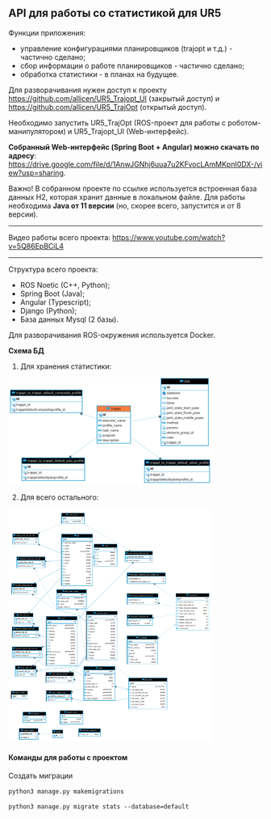 ## API для работы со статистикой для UR5

Функции приложения:
- управление конфигурациями планировщиков (trajopt и т.д.) - частично сделано;
- сбор информации о работе планировщиков - частично сделано;
- обработка статистики - в планах на будущее.

Для разворачивания нужен доступ к проекту https://github.com/allicen/UR5_Trajopt_UI (закрытый доступ) 
и https://github.com/allicen/UR5_TrajOpt (открытый доступ).

Необходимо запустить UR5_TrajOpt (ROS-проект для работы с роботом-манипулятором) и UR5_Trajopt_UI (Web-интерфейс).

**Собранный Web-интерфейс (Spring Boot + Angular) можно скачать по адресу**:
https://drive.google.com/file/d/1AnwJGNhj6uua7u2KFvocLAmMKpnI0DX-/view?usp=sharing.

Важно! В собранном проекте по ссылке используется встроенная база данных H2, которая хранит данные в локальном файле.
Для работы необходима **Java от 11 версии** (но, скорее всего, запустится и от 8 версии).

--------------

Видео работы всего проекта: https://www.youtube.com/watch?v=5Q86EpBCiL4

---------------

Структура всего проекта:
- ROS Noetic (C++, Python);
- Spring Boot (Java);
- Angular (Typescript);
- Django (Python);
- База данных Mysql (2 базы).

Для разворачивания ROS-окружения используется Docker.

**Схема БД**

1) Для хранения статистики:

<img src="img/db_stat.png" alt="drawing" width="400"/>

2) Для всего остального:

<img src="img/db.png" alt="drawing" width="400"/>


#### Команды для работы с проектом

Создать миграции

```
python3 manage.py makemigrations
```

```
python3 manage.py migrate stats --database=default
```